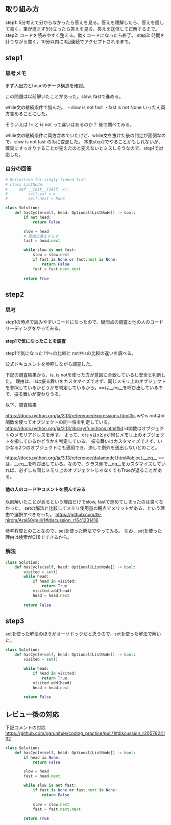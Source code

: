 ## 取り組み方
step1: 5分考えて分からなかったら答えを見る。答えを理解したら、答えを隠して書く。筆が進まず5分立ったら答えを見る。答えを送信して正解するまで。
step2: コードを読みやすく整える。動くコードになったら終了。
step3: 時間を計りながら書く。10分以内に3回連続でアクセプトされるまで。

## step1
### 思考メモ
まず入出力とheadのデータ構造を確認。

この問題は以前解いたことがあった。slow, fastで進める。

while文の継続条件で悩んだ。
・slow is not fast
・fast is not None
いったん両方含めることにした。

そういえば != と is not って違いはあるのか？
後で調べてみる。

while文の継続条件に両方含めていたけど、while文を抜けた後の判定が面倒なので、slow is not fast のみに変更した。
本来step2でやることかもしれないが、確実にすっきりすることが見えたのと変えないとミスしそうなので、step1で対応した。

### 自分の回答
```python
# Definition for singly-linked list.
# class ListNode:
#     def __init__(self, x):
#         self.val = x
#         self.next = None

class Solution:
    def hasCycle(self, head: Optional[ListNode]) -> bool:
        if not head:
            return False

        slow = head
        # 開始位置をずらす
        fast = head.next

        while slow is not fast:
            slow = slow.next
            if fast is None or fast.next is None:
                return False
            fast = fast.next.next
        
        return True
```

## step2
### 思考
step1の時点で読みやすいコードになったので、疑問点の調査と他の人のコードリーディングをやってみる。

#### step1で気になったことを調査
step1で気になった !や=の比較と notやisの比較の違いを調べる。

公式ドキュメントを参照しながら調査した。

下記の調査結果から、is, is notを使った方が意図に合致しているし安全と判断した。
理由は、isは振る舞いをカスタマイズできず、同じメモリ上のオブジェクトを参照しているかどうかを判定しているから。==は__eq__を呼び出しているので、振る舞いが変わりうる。

以下、調査結果

https://docs.python.org/ja/3.13/reference/expressions.html#is
isやis notはid関数を使ってオブジェクトの同一性を判定している。
https://docs.python.org/ja/3.13/library/functions.html#id
id関数はオブジェクトのメモリアドレスを示す。
よって、x is yはxとyが同じメモリ上のオブジェクトを指しているかどうかを判定している。
振る舞いはカスタマイズできず、いかなる2つのオブジェクトにも適用でき、決して例外を送出しないとのこと。

https://docs.python.org/ja/3.13/reference/datamodel.html#object.__eq__
==は、__eq__を呼び出している。なので、クラス側で__eq__をカスタマイズしていれば、必ずしも同じメモリ上のオブジェクトじゃなくてもTrueが返ることがある。

#### 他の人のコードやコメントを読んでみる

以前解いたことがあるという理由だけでslow, fastで進めてしまったのは良くなかった。
setの解法と比較してメモリ使用量の観点でメリットがある、という理由で選択すべきだった。
https://github.com/tk-hirom/Arai60/pull/1#discussion_r1641231416


参考程度とのことなので、setを使った解法でやってみる。
なお、setを使った理由は検索がO(1)でできるから。

### 解法
```python
class Solution:
    def hasCycle(self, head: Optional[ListNode]) -> bool:
        visited = set()
        while head:
            if head in visited:
                return True
            visited.add(head)
            head = head.next
        
        return False
```

## step3
setを使った解法のほうがオーソドックだと思うので、setを使った解法で解いた。

```python
class Solution:
    def hasCycle(self, head: Optional[ListNode]) -> bool:
        visited = set()

        while head:
            if head in visited:
                return True
            visited.add(head)
            head = head.next
        
        return False
```

## レビュー後の対応
下記コメントの対応
https://github.com/garunitule/coding_practice/pull/1#discussion_r2057824132

```python
class Solution:
    def hasCycle(self, head: Optional[ListNode]) -> bool:
        if head is None:
            return False

        slow = head
        fast = head.next

        while slow is not fast:
            if fast is None or fast.next is None:
                return False
            
            slow = slow.next
            fast = fast.next.next
        
        return True
```
